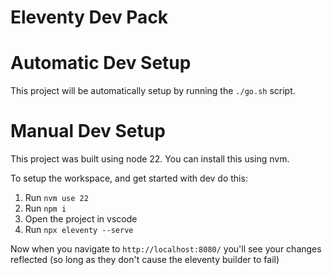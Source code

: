 # Eleventy Dev Pack

# Automatic Dev Setup

This project will be automatically setup by running the `./go.sh` script.

# Manual Dev Setup

This project was built using node 22. You can install this using nvm.

To setup the workspace, and get started with dev do this:

1. Run `nvm use 22`
2. Run `npm i`
3. Open the project in vscode
4. Run `npx eleventy --serve`

Now when you navigate to `http://localhost:8080/` you'll see your changes reflected (so long as they don't cause the eleventy builder to fail)